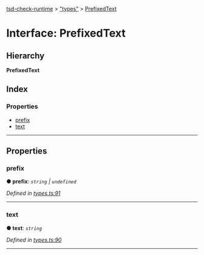 [tsd-check-runtime](../README.md) > ["types"](../modules/_types_.md) > [PrefixedText](../interfaces/_types_.prefixedtext.md)

# Interface: PrefixedText

## Hierarchy

**PrefixedText**

## Index

### Properties

* [prefix](_types_.prefixedtext.md#prefix)
* [text](_types_.prefixedtext.md#text)

---

## Properties

<a id="prefix"></a>

###  prefix

**● prefix**: *`string` \| `undefined`*

*Defined in [types.ts:91](https://github.com/cancerberoSgx/tsd-check-runtime/blob/4d7d206/src/types.ts#L91)*

___
<a id="text"></a>

###  text

**● text**: *`string`*

*Defined in [types.ts:90](https://github.com/cancerberoSgx/tsd-check-runtime/blob/4d7d206/src/types.ts#L90)*

___

